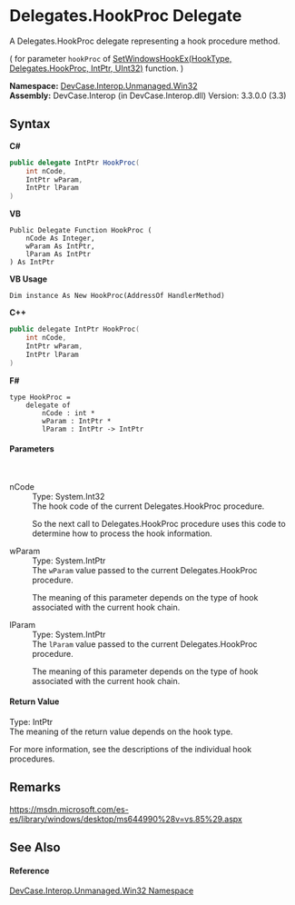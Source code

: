 # Delegates.HookProc Delegate
 

A Delegates.HookProc delegate representing a hook procedure method. 

 ( for parameter `hookProc` of <a href="M_DevCase_Interop_Unmanaged_Win32_NativeMethods_SetWindowsHookEx">SetWindowsHookEx(HookType, Delegates.HookProc, IntPtr, UInt32)</a> function. )

**Namespace:**&nbsp;<a href="N_DevCase_Interop_Unmanaged_Win32">DevCase.Interop.Unmanaged.Win32</a><br />**Assembly:**&nbsp;DevCase.Interop (in DevCase.Interop.dll) Version: 3.3.0.0 (3.3)

## Syntax

**C#**<br />
``` C#
public delegate IntPtr HookProc(
	int nCode,
	IntPtr wParam,
	IntPtr lParam
)
```

**VB**<br />
``` VB
Public Delegate Function HookProc ( 
	nCode As Integer,
	wParam As IntPtr,
	lParam As IntPtr
) As IntPtr
```

**VB Usage**<br />
``` VB Usage
Dim instance As New HookProc(AddressOf HandlerMethod)
```

**C++**<br />
``` C++
public delegate IntPtr HookProc(
	int nCode, 
	IntPtr wParam, 
	IntPtr lParam
)
```

**F#**<br />
``` F#
type HookProc = 
    delegate of 
        nCode : int * 
        wParam : IntPtr * 
        lParam : IntPtr -> IntPtr
```


#### Parameters
&nbsp;<dl><dt>nCode</dt><dd>Type: System.Int32<br />The hook code of the current Delegates.HookProc procedure. 

 So the next call to Delegates.HookProc procedure uses this code to determine how to process the hook information.</dd><dt>wParam</dt><dd>Type: System.IntPtr<br />The `wParam` value passed to the current Delegates.HookProc procedure. 

 The meaning of this parameter depends on the type of hook associated with the current hook chain.</dd><dt>lParam</dt><dd>Type: System.IntPtr<br />The `lParam` value passed to the current Delegates.HookProc procedure. 

 The meaning of this parameter depends on the type of hook associated with the current hook chain.</dd></dl>

#### Return Value
Type: IntPtr<br />The meaning of the return value depends on the hook type. 

 For more information, see the descriptions of the individual hook procedures.

## Remarks
<a href="https://msdn.microsoft.com/es-es/library/windows/desktop/ms644990%28v=vs.85%29.aspx" target="_blank">https://msdn.microsoft.com/es-es/library/windows/desktop/ms644990%28v=vs.85%29.aspx</a>

## See Also


#### Reference
<a href="N_DevCase_Interop_Unmanaged_Win32">DevCase.Interop.Unmanaged.Win32 Namespace</a><br />